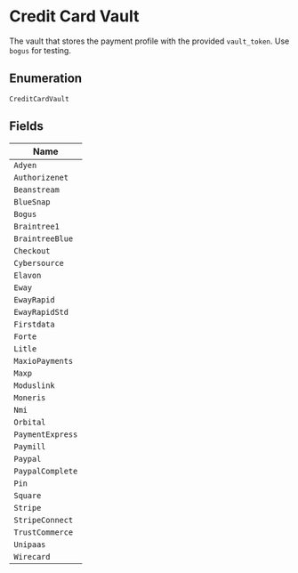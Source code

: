 
# Credit Card Vault

The vault that stores the payment profile with the provided `vault_token`. Use `bogus` for testing.

## Enumeration

`CreditCardVault`

## Fields

| Name |
|  --- |
| `Adyen` |
| `Authorizenet` |
| `Beanstream` |
| `BlueSnap` |
| `Bogus` |
| `Braintree1` |
| `BraintreeBlue` |
| `Checkout` |
| `Cybersource` |
| `Elavon` |
| `Eway` |
| `EwayRapid` |
| `EwayRapidStd` |
| `Firstdata` |
| `Forte` |
| `Litle` |
| `MaxioPayments` |
| `Maxp` |
| `Moduslink` |
| `Moneris` |
| `Nmi` |
| `Orbital` |
| `PaymentExpress` |
| `Paymill` |
| `Paypal` |
| `PaypalComplete` |
| `Pin` |
| `Square` |
| `Stripe` |
| `StripeConnect` |
| `TrustCommerce` |
| `Unipaas` |
| `Wirecard` |

